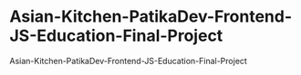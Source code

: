 # Asian-Kitchen-PatikaDev-Frontend-JS-Education-Final-Project
 Asian-Kitchen-PatikaDev-Frontend-JS-Education-Final-Project
